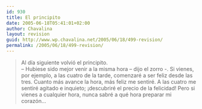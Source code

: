 ```yaml
---
id: 930
title: El principito
date: 2005-06-18T05:41:01+02:00
author: Chavalina
layout: revision
guid: http://www.wp.chavalina.net/2005/06/18/499-revision/
permalink: /2005/06/18/499-revision/
---
```

> Al d&iacute;a siguiente volvió el principito.  
> &#8211; Hubiese sido mejor venir a la misma hora &#8211; dijo el zorro -. Si vienes, por ejemplo, a las cuatro de la tarde, comenzaré a ser feliz desde las tres. Cuanto más avance la hora, más feliz me sentiré. A las cuatro me sentiré agitado e inquieto; &iexcl;descubriré el precio de la felicidad! Pero si vienes a cualquier hora, nunca sabré a qué hora preparar mi corazón…